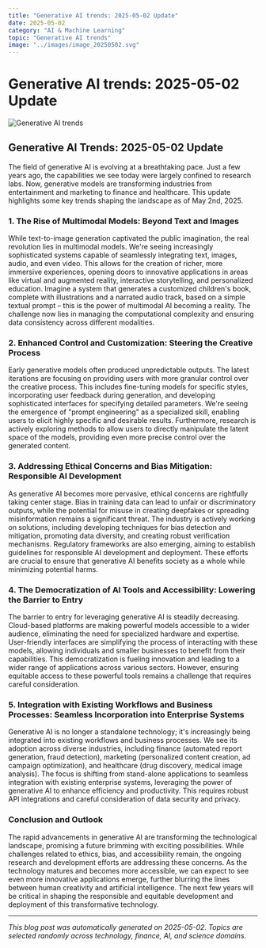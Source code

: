 ```yaml
---
title: "Generative AI trends: 2025-05-02 Update"
date: 2025-05-02
category: "AI & Machine Learning"
topic: "Generative AI trends"
image: "../images/image_20250502.svg"
---
```


# Generative AI trends: 2025-05-02 Update

![Generative AI trends](../images/image_20250502.svg)

## Generative AI Trends: 2025-05-02 Update

The field of generative AI is evolving at a breathtaking pace.  Just a few years ago, the capabilities we see today were largely confined to research labs. Now, generative models are transforming industries from entertainment and marketing to finance and healthcare.  This update highlights some key trends shaping the landscape as of May 2nd, 2025.


### 1.  The Rise of Multimodal Models: Beyond Text and Images

While text-to-image generation captivated the public imagination, the real revolution lies in multimodal models.  We're seeing increasingly sophisticated systems capable of seamlessly integrating text, images, audio, and even video. This allows for the creation of richer, more immersive experiences, opening doors to innovative applications in areas like virtual and augmented reality, interactive storytelling, and personalized education. Imagine a system that generates a customized children's book, complete with illustrations and a narrated audio track, based on a simple textual prompt – this is the power of multimodal AI becoming a reality.  The challenge now lies in managing the computational complexity and ensuring data consistency across different modalities.


### 2.  Enhanced Control and Customization: Steering the Creative Process

Early generative models often produced unpredictable outputs.  The latest iterations are focusing on providing users with more granular control over the creative process.  This includes fine-tuning models for specific styles, incorporating user feedback during generation, and developing sophisticated interfaces for specifying detailed parameters.  We're seeing the emergence of "prompt engineering" as a specialized skill, enabling users to elicit highly specific and desirable results.  Furthermore,  research is actively exploring methods to allow users to directly manipulate the latent space of the models, providing even more precise control over the generated content.


### 3.  Addressing Ethical Concerns and Bias Mitigation: Responsible AI Development

As generative AI becomes more pervasive, ethical concerns are rightfully taking center stage.  Bias in training data can lead to unfair or discriminatory outputs, while the potential for misuse in creating deepfakes or spreading misinformation remains a significant threat.  The industry is actively working on solutions, including developing techniques for bias detection and mitigation, promoting data diversity, and creating robust verification mechanisms.  Regulatory frameworks are also emerging, aiming to establish guidelines for responsible AI development and deployment.  These efforts are crucial to ensure that generative AI benefits society as a whole while minimizing potential harms.


### 4.  The Democratization of AI Tools and Accessibility: Lowering the Barrier to Entry

The barrier to entry for leveraging generative AI is steadily decreasing.  Cloud-based platforms are making powerful models accessible to a wider audience, eliminating the need for specialized hardware and expertise.  User-friendly interfaces are simplifying the process of interacting with these models, allowing individuals and smaller businesses to benefit from their capabilities. This democratization is fueling innovation and leading to a wider range of applications across various sectors.  However, ensuring equitable access to these powerful tools remains a challenge that requires careful consideration.


### 5.  Integration with Existing Workflows and Business Processes: Seamless Incorporation into Enterprise Systems

Generative AI is no longer a standalone technology; it's increasingly being integrated into existing workflows and business processes.  We see its adoption across diverse industries, including finance (automated report generation, fraud detection), marketing (personalized content creation, ad campaign optimization), and healthcare (drug discovery, medical image analysis).  The focus is shifting from stand-alone applications to seamless integration with existing enterprise systems, leveraging the power of generative AI to enhance efficiency and productivity.  This requires robust API integrations and careful consideration of data security and privacy.


### Conclusion and Outlook

The rapid advancements in generative AI are transforming the technological landscape, promising a future brimming with exciting possibilities.  While challenges related to ethics, bias, and accessibility remain, the ongoing research and development efforts are addressing these concerns.  As the technology matures and becomes more accessible, we can expect to see even more innovative applications emerge, further blurring the lines between human creativity and artificial intelligence. The next few years will be critical in shaping the responsible and equitable development and deployment of this transformative technology.


---
*This blog post was automatically generated on 2025-05-02. Topics are selected randomly across technology, finance, AI, and science domains.*
